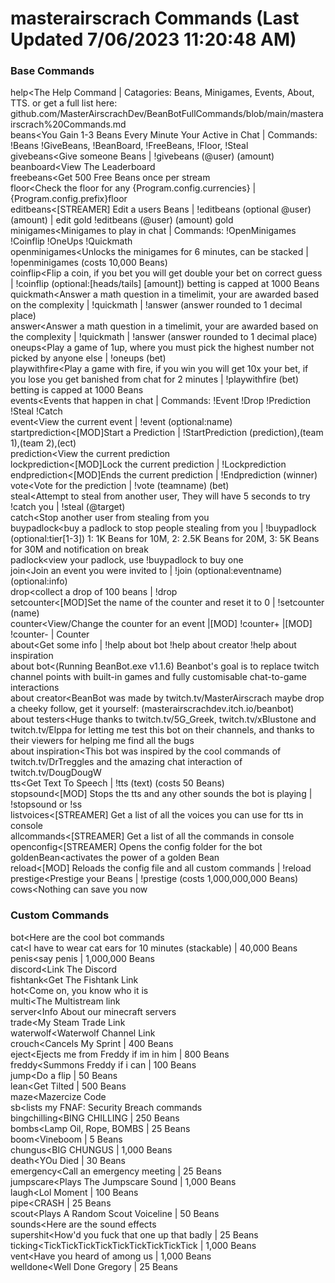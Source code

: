 # masterairscrach Commands (Last Updated 7/06/2023 11:20:48 AM)
### Base Commands
help<The Help Command | Catagories: Beans, Minigames, Events, About, TTS. or get a full list here: github.com/MasterAirscrachDev/BeanBotFullCommands/blob/main/masterairscrach%20Commands.md
 <br>beans<You Gain 1-3 Beans Every Minute Your Active in Chat | Commands: !Beans !GiveBeans, !BeanBoard, !FreeBeans, !Floor, !Steal
 <br>givebeans<Give someone Beans | !givebeans (@user) (amount)
 <br>beanboard<View The Leaderboard
 <br>freebeans<Get 500 Free Beans once per stream
 <br>floor<Check the floor for any {Program.config.currencies} | {Program.config.prefix}floor
 <br>editbeans<[STREAMER] Edit a users Beans | !editbeans (optional @user) (amount) | edit gold !editbeans (@user) (amount) gold
 <br>minigames<Minigames to play in chat | Commands: !OpenMinigames !Coinflip  !OneUps !Quickmath 
 <br>openminigames<Unlocks the minigames for 6 minutes, can be stacked | !openminigames (costs 10,000 Beans)
 <br>coinflip<Flip a coin, if you bet you will get double your bet on correct guess | !coinflip (optional:[heads/tails] [amount]) betting is capped at 1000 Beans
 <br>quickmath<Answer a math question in a timelimit, your are awarded based on the complexity | !quickmath | !answer (answer rounded to 1 decimal place)
 <br>answer<Answer a math question in a timelimit, your are awarded based on the complexity | !quickmath | !answer (answer rounded to 1 decimal place)
 <br>oneups<Play a game of 1up, where you must pick the highest number not picked by anyone else | !oneups (bet)
 <br>playwithfire<Play a game with fire, if you win you will get 10x your bet, if you lose you get banished from chat for 2 minutes | !playwithfire (bet) betting is capped at 1000 Beans
 <br>events<Events that happen in chat | Commands: !Event !Drop !Prediction !Steal !Catch
 <br>event<View the current event | !event (optional:name)
 <br>startprediction<[MOD]Start a Prediction | !StartPrediction (prediction),(team 1),(team 2),(ect)
 <br>prediction<View the current prediction
 <br>lockprediction<[MOD]Lock the current prediction | !Lockprediction
 <br>endprediction<[MOD]Ends the current prediction | !Endprediction (winner)
 <br>vote<Vote for the prediction | !vote (teamname) (bet)
 <br>steal<Attempt to steal from another user, They will have 5 seconds to try !catch you | !steal (@target)
 <br>catch<Stop another user from stealing from you
 <br>buypadlock<buy a padlock to stop people stealing from you | !buypadlock (optional:tier[1-3]) 1: 1K Beans for 10M, 2: 2.5K Beans for 20M, 3: 5K Beans for 30M and notification on break
 <br>padlock<view your padlock, use !buypadlock to buy one
 <br>join<Join an event you were invited to | !join (optional:eventname) (optional:info)
 <br>drop<collect a drop of 100 beans | !drop
 <br>setcounter<[MOD]Set the name of the counter and reset it to 0 | !setcounter (name)
 <br>counter<View/Change the counter for an event |[MOD] !counter+ |[MOD] !counter- | Counter
 <br>about<Get some info | !help about bot !help about creator !help about inspiration
 <br>about bot<(Running BeanBot.exe v1.1.6) Beanbot's goal is to replace twitch channel points with built-in games and fully customisable chat-to-game interactions
 <br>about creator<BeanBot was made by twitch.tv/MasterAirscrach maybe drop a cheeky follow, get it yourself: (masterairscrachdev.itch.io/beanbot)
 <br>about testers<Huge thanks to twitch.tv/5G_Greek, twitch.tv/xBlustone and twitch.tv/Elppa for letting me test this bot on their channels, and thanks to their viewers for helping me find all the bugs
 <br>about inspiration<This bot was inspired by the cool commands of twitch.tv/DrTreggles and the amazing chat interaction of twitch.tv/DougDougW
 <br>tts<Get Text To Speech | !tts (text) (costs 50 Beans)
 <br>stopsound<[MOD] Stops the tts and any other sounds the bot is playing | !stopsound or !ss
 <br>listvoices<[STREAMER] Get a list of all the voices you can use for tts in console
 <br>allcommands<[STREAMER] Get a list of all the commands in console
 <br>openconfig<[STREAMER] Opens the config folder for the bot
 <br>goldenBean<activates the power of a golden Bean
 <br>reload<[MOD] Reloads the config file and all custom commands | !reload
 <br>prestige<Prestige your Beans | !prestige (costs 1,000,000,000 Beans)
 <br>cows<Nothing can save you now
### Custom Commands
bot<Here are the cool bot commands
 <br>cat<I have to wear cat ears for 10 minutes (stackable) | 40,000 Beans
 <br>penis<say penis | 1,000,000 Beans
 <br>discord<Link The Discord
 <br>fishtank<Get The Fishtank Link
 <br>hot<Come on, you know who it is
 <br>multi<The Multistream link
 <br>server<Info About our minecraft servers
 <br>trade<My Steam Trade Link
 <br>waterwolf<Waterwolf Channel Link
 <br>crouch<Cancels My Sprint | 400 Beans
 <br>eject<Ejects me from Freddy if im in him | 800 Beans
 <br>freddy<Summons Freddy if i can | 100 Beans
 <br>jump<Do a flip | 50 Beans
 <br>lean<Get Tilted | 500 Beans
 <br>maze<Mazercize Code
 <br>sb<lists my FNAF: Security Breach commands
 <br>bingchilling<BING CHILLING | 250 Beans
 <br>bombs<Lamp Oil, Rope, BOMBS | 25 Beans
 <br>boom<Vineboom | 5 Beans
 <br>chungus<BIG CHUNGUS | 1,000 Beans
 <br>death<YOu Died | 30 Beans
 <br>emergency<Call an emergency meeting | 25 Beans
 <br>jumpscare<Plays The Jumpscare Sound | 1,000 Beans
 <br>laugh<Lol Moment | 100 Beans
 <br>pipe<CRASH | 25 Beans
 <br>scout<Plays A Random Scout Voiceline | 50 Beans
 <br>sounds<Here are the sound effects
 <br>supershit<How'd you fuck that one up that badly | 25 Beans
 <br>ticking<TickTickTickTickTickTickTickTickTick | 1,000 Beans
 <br>vent<Have you heard of among us | 1,000 Beans
 <br>welldone<Well Done Gregory | 25 Beans
 <br>